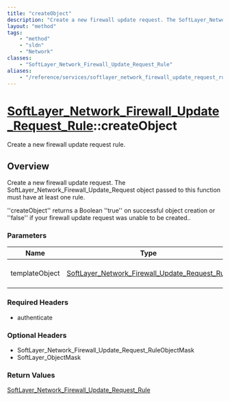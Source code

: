 ```yaml
---
title: "createObject"
description: "Create a new firewall update request. The SoftLayer_Network_Firewall_Update_Request object passed to this function must... "
layout: "method"
tags:
    - "method"
    - "sldn"
    - "Network"
classes:
    - "SoftLayer_Network_Firewall_Update_Request_Rule"
aliases:
    - "/reference/services/softlayer_network_firewall_update_request_rule/createObject"
---
```

# [SoftLayer_Network_Firewall_Update_Request_Rule](/reference/services/SoftLayer_Network_Firewall_Update_Request_Rule)::createObject

Create a new firewall update request rule.


## Overview 
Create a new firewall update request. The SoftLayer_Network_Firewall_Update_Request object passed to this function must have at least one rule. 

''createObject'' returns a Boolean ''true'' on successful object creation or ''false'' if your firewall update request was unable to be created.. 

### Parameters 
|Name | Type | Description |
| --- | --- | --- |
|templateObject| <a href='/reference/datatypes/SoftLayer_Network_Firewall_Update_Request_Rule'>SoftLayer_Network_Firewall_Update_Request_Rule </a>| The SoftLayer_Network_Firewall_Update_Request_Rule object that you wish to create.|


### Required Headers
* authenticate

### Optional Headers
* SoftLayer_Network_Firewall_Update_Request_RuleObjectMask
* SoftLayer_ObjectMask

### Return Values
<a href='/reference/datatypes/SoftLayer_Network_Firewall_Update_Request_Rule'>SoftLayer_Network_Firewall_Update_Request_Rule </a>

